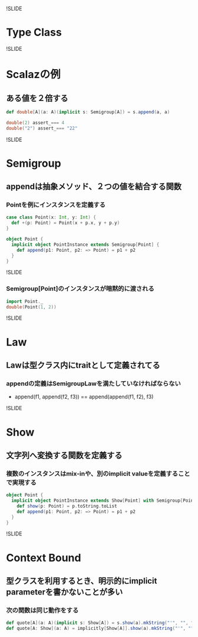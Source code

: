 !SLIDE

# Type Class

!SLIDE

# Scalazの例

## ある値を２倍する

```scala
def double[A](a: A)(implicit s: Semigroup[A]) = s.append(a, a)

double(2) assert_=== 4
double("2") assert_=== "22"
```

!SLIDE

# Semigroup

## appendは抽象メソッド、２つの値を結合する関数

### Pointを例にインスタンスを定義する

```scala
case class Point(x: Int, y: Int) {
  def +(p: Point) = Point(x + p.x, y + p.y)
}

object Point {
  implicit object PointInstance extends Semigroup[Point] {
    def append(p1: Point, p2: => Point) = p1 + p2
  }
}
```

!SLIDE

### Semigroup[Point]のインスタンスが暗黙的に渡される

```scala
import Point._
double(Point(1, 2))
```

!SLIDE

# Law

## Lawは型クラス内にtraitとして定義されてる

### appendの定義はSemigroupLawを満たしていなければならない

* append(f1, append(f2, f3)) == append(append(f1, f2), f3)

!SLIDE

# Show

## 文字列へ変換する関数を定義する

### 複数のインスタンスはmix-inや、別のimplicit valueを定義することで実現する

```scala
object Point {
  implicit object PointInstance extends Show[Point] with Semigroup[Point] {
    def show(p: Point) = p.toString.toList
    def append(p1: Point, p2: => Point) = p1 + p2
  }
}
```

!SLIDE

# Context Bound

## 型クラスを利用するとき、明示的にimplicit parameterを書かないことが多い

### 次の関数は同じ動作をする

```scala
def quote[A](a: A)(implicit s: Show[A]) = s.show(a).mkString("'", "", "'")
def quote[A: Show](a: A) = implicitly[Show[A]].show(a).mkString("'", "", "'")
```
